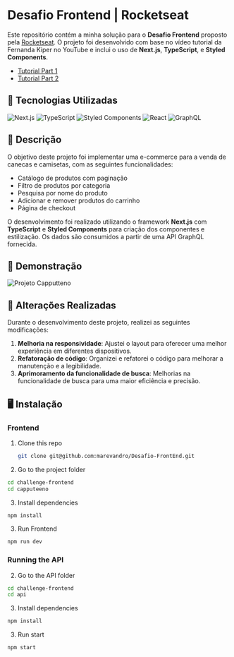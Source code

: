 # Desafio Frontend | Rocketseat

Este repositório contém a minha solução para o **Desafio Frontend** proposto pela [Rocketseat](https://github.com/Rocketseat/frontend-challenge). O projeto foi desenvolvido com base no vídeo tutorial da Fernanda Kiper no YouTube e inclui o uso de **Next.js**, **TypeScript**, e **Styled Components**.

- [Tutorial Part 1](https://youtu.be/fF-UWgeiELc)
- [Tutorial Part 2](https://youtu.be/I_thj22FsrE)

## 🚀 Tecnologias Utilizadas

![Next.js](https://img.shields.io/badge/Next.js-000000?style=for-the-badge&logo=next.js&logoColor=white) ![TypeScript](https://img.shields.io/badge/TypeScript-3178C6?style=for-the-badge&logo=typescript&logoColor=white) ![Styled Components](https://img.shields.io/badge/Styled--Components-DB7093?style=for-the-badge&logo=styled-components&logoColor=white) ![React](https://img.shields.io/badge/React-61DAFB?style=for-the-badge&logo=react&logoColor=black) ![GraphQL](https://img.shields.io/badge/GraphQL-E10098?style=for-the-badge&logo=graphql&logoColor=white)

## 📄 Descrição

O objetivo deste projeto foi implementar uma e-commerce para a venda de canecas e camisetas, com as seguintes funcionalidades:

- Catálogo de produtos com paginação
- Filtro de produtos por categoria
- Pesquisa por nome do produto
- Adicionar e remover produtos do carrinho
- Página de checkout

O desenvolvimento foi realizado utilizando o framework **Next.js** com **TypeScript** e **Styled Components** para criação dos componentes e estilização. Os dados são consumidos a partir de uma API GraphQL fornecida.

## 🎥 Demonstração

![Projeto Capputteno](https://github.com/user-attachments/assets/a7c0aa2d-9214-4367-b368-d9d872873086)


## 🔧 Alterações Realizadas

Durante o desenvolvimento deste projeto, realizei as seguintes modificações:

1. **Melhoria na responsividade**: Ajustei o layout para oferecer uma melhor experiência em diferentes dispositivos.
2. **Refatoração de código**: Organizei e refatorei o código para melhorar a manutenção e a legibilidade.
3. **Aprimoramento da funcionalidade de busca**: Melhorias na funcionalidade de busca para uma maior eficiência e precisão.

## 🖥️ Instalação

### Frontend

1. Clone this repo
   ```bash
   git clone git@github.com:marevandro/Desafio-FrontEnd.git

2. Go to the project folder
```bash
cd challenge-frontend
cd capputeeno
```

3. Install dependencies
```bash
npm install
```

3. Run Frontend
```bash
npm run dev
```

### Running the API


2. Go to the API folder

```bash
cd challenge-frontend
cd api
```

3. Install dependencies
```bash
npm install
```

3. Run start
```bash
npm start
```
